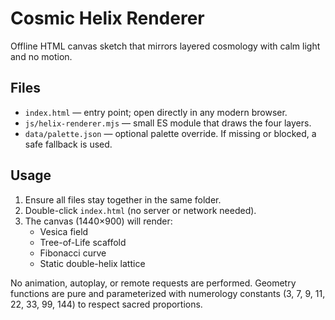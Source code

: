# Cosmic Helix Renderer

Offline HTML canvas sketch that mirrors layered cosmology with calm light and no motion.

## Files
- `index.html` — entry point; open directly in any modern browser.
- `js/helix-renderer.mjs` — small ES module that draws the four layers.
- `data/palette.json` — optional palette override. If missing or blocked, a safe fallback is used.

## Usage
1. Ensure all files stay together in the same folder.
2. Double-click `index.html` (no server or network needed).
3. The canvas (1440×900) will render:
   - Vesica field
   - Tree-of-Life scaffold
   - Fibonacci curve
   - Static double-helix lattice

No animation, autoplay, or remote requests are performed. Geometry functions are pure and parameterized with numerology constants (3, 7, 9, 11, 22, 33, 99, 144) to respect sacred proportions.
